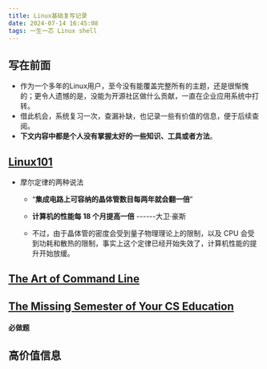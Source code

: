 ```yaml
---
title: Linux基础复写记录
date: 2024-07-14 16:45:08
tags: 一生一芯 Linux shell
---
```


## 写在前面

- 作为一个多年的Linux用户，至今没有能覆盖完整所有的主题，还是很惭愧的；更令人遗憾的是，没能为开源社区做什么贡献，一直在企业应用系统中打转。
- 借此机会，系统复习一次，查漏补缺，也记录一些有价值的信息，便于后续查阅。
- **下文内容中都是个人没有掌握太好的一些知识、工具或者方法**。

## [Linux101](https://101.ustclug.org/)

- 摩尔定律的两种说法

  - “**集成电路上可容纳的晶体管数目每两年就会翻一倍**”

  - **计算机的性能每 18 个月提高一倍** ------大卫·豪斯

  - 不过，由于晶体管的密度会受到量子物理理论上的限制，以及 CPU 会受到功耗和散热的限制，事实上这个定律已经开始失效了，计算机性能的提升开始放缓。

    

## [The Art of Command Line](https://github.com/jlevy/the-art-of-command-line)

##  [The Missing Semester of Your CS Education](https://missing-semester-cn.github.io/)

#### 必做题



## 高价值信息



